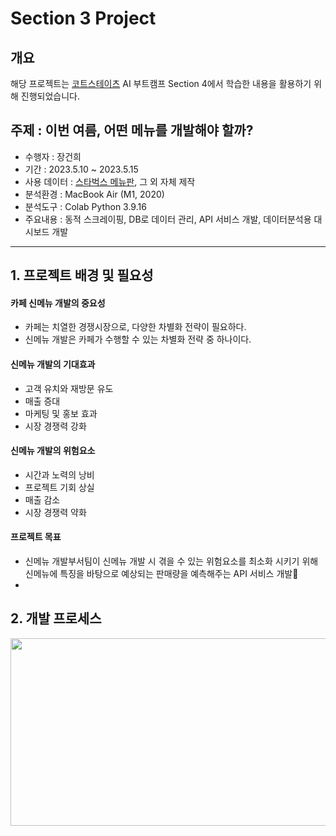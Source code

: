 # Section 3 Project

## 개요
해당 프로젝트는 [코트스테이츠](https://github.com/codestates) AI 부트캠프 Section 4에서 학습한 내용을 활용하기 위해 진행되었습니다.

## 주제 : 이번 여름, 어떤 메뉴를 개발해야 할까?
* 수행자 : 장건희
* 기간 : 2023.5.10 ~ 2023.5.15
* 사용 데이터 : [스타벅스 메뉴판](https://www.starbucks.co.kr/menu/drink_list.do), 그 외 자체 제작
* 분석환경 : MacBook Air (M1, 2020)
* 분석도구 : Colab Python 3.9.16
* 주요내용 : 동적 스크레이핑, DB로 데이터 관리, API 서비스 개발, 데이터분석용 대시보드 개발
* * *

## 1. 프로젝트 배경 및 필요성

#### 카페 신메뉴 개발의 중요성
- 카페는 치열한 경쟁시장으로, 다양한 차별화 전략이 필요하다.
- 신메뉴 개발은 카페가 수행할 수 있는 차별화 전략 중 하나이다.

#### 신메뉴 개발의 기대효과
- 고객 유치와 재방문 유도
- 매출 증대
- 마케팅 및 홍보 효과
- 시장 경쟁력 강화

#### 신메뉴 개발의 위험요소
- 시간과 노력의 낭비
- 프로젝트 기회 상실
- 매출 감소
- 시장 경쟁력 약화

#### 프로젝트 목표
- 신메뉴 개발부서팀이 신메뉴 개발 시 겪을 수 있는 위험요소를 최소화 시키기 위해 신메뉴에 특징을 바탕으로 예상되는 판매량을 예측해주는 API 서비스 개발
- 
## 2. 개발 프로세스
<p align="center"><img src = https://i.imgur.com/3fmiSxv.png width="1000" height="300"/> </br>
